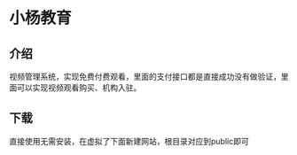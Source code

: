 # 小杨教育

## 介绍
视频管理系统，实现免费付费观看，里面的支付接口都是直接成功没有做验证，里面可以实现视频观看购买、机构入驻。


## 下载
直接使用无需安装，在虚拟了下面新建网站，根目录对应到public即可



